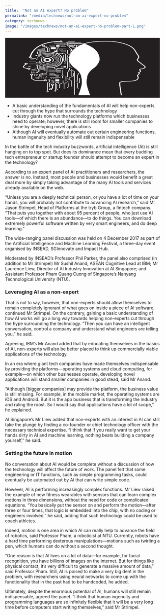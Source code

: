 ```yaml
---
title:  "Not an AI expert? No problem"
permalink: "/media/technews/not-an-ai-expert-no-problem"
category: technews
image: "/images/technews/not-an-ai-expert-no-problem-part-1.png"
---
```


![not an AI expert? no problem](/images/technews/not-an-ai-expert-no-problem-part-1.png)

* A basic understanding of the fundamentals of AI will help non-experts cut through the hype that surrounds the technology
* Industry giants now run the technology platforms which businesses need to operate; however, there is still room for smaller companies to shine by developing novel applications
* Although AI will eventually automate out certain engineering functions, human ingenuity and flexibility will still remain indispensable 

In the battle of the tech industry buzzwords, artificial intelligence (AI) is still hanging on to top spot. But does its dominance mean that every budding tech entrepreneur or startup founder should attempt to become an expert in the technology? 

According to an expert panel of AI practitioners and researchers, the answer is no. Instead, most people and businesses would benefit a great deal more by simply taking advantage of the many AI tools and services already available on the web.

“Unless you are a deeply technical person, or you have a lot of time on your hands, you will probably not contribute to advancing AI research,” said Mr Jason Strimpel, Head of Platforms at the tryb Group, a fintech company. “That puts you together with about 95 percent of people, who just use AI tools—of which there is an abundance—to do things. You can download extremely powerful software written by very smart engineers, and do deep learning.”

The wide-ranging panel discussion was held on 4 December 2017 as part of the Artificial Intelligence and Machine Learning Festival, a three-day event organised by INSEAD, SGInnovate and Impact Hub. 

Moderated by INSEAD’s Professor Phil Parker, the panel also comprised (in addition to Mr Strimpel) Mr Sushil Anand, ASEAN Cognitive Lead at IBM; Mr Laurence Liew, Director of AI Industry Innovation at AI Singapore; and Assistant Professor Pham Quang Cuong of Singapore’s Nanyang Technological University (NTU). 

### **Leveraging AI as a non-expert**
That is not to say, however, that non-experts should allow themselves to remain completely ignorant of what goes on inside a piece of AI software, continued Mr Strimpel. On the contrary, gaining a basic understanding of how AI works will go a long way towards helping non-experts cut through the hype surrounding the technology. “Then you can have an intelligent conversation, control a company and understand what engineers are telling you,” he said. 

Agreeing, IBM’s Mr Anand added that by educating themselves in the basics of AI, non-experts will also be better placed to think up commercially viable applications of the technology. 

In an era where giant tech companies have made themselves indispensable by providing the platforms—operating systems and cloud computing, for example—on which other businesses operate, developing novel applications will stand smaller companies in good stead, said Mr Anand. 

“Although [bigger companies] may provide the platform, the business value is still missing. For example, in the mobile market, the operating systems are iOS and Android. But it is the app business that is transforming the industry and ruling the roost. So I would say that applications have a lot of scope,” he explained. 

AI Singapore’s Mr Liew added that non-experts with an interest in AI can still take the plunge by finding a co-founder or chief technology officer with the necessary technical expertise. “I think that if you really want to get your hands dirty in AI and machine learning, nothing beats building a company yourself,” he said.  

### **Setting the future in motion**
No conversation about AI would be complete without a discussion of how the technology will affect the future of work. The panel felt that some engineering or IT functions, such as simple programming tasks, could eventually be automated out by AI that can write simple code. 

However, AI is performing increasingly complex functions. Mr Liew raised the example of new fitness wearables with sensors that can learn complex motions in three dimensions, without the need for code or complicated equations. “You basically put the sensor on and perform the motion—after three or four times, that logic is embedded into the chip, with no coding or engineers involved,” he said, adding that such technology could be used to coach athletes. 

Indeed, motion is one area in which AI can really help to advance the field of robotics, said Professor Pham, a roboticist at NTU. Currently, robots have a hard time performing dexterous manipulations—motions such as twirling a pen, which humans can do without a second thought. 

“One reason is that AI lives on a lot of data—for example, for facial recognition, you have billions of images on the internet. But for things like physical contact, it’s very difficult to generate a massive amount of data,” said Professor Pham. Still, AI is poised to make a very big dent in the problem, with researchers using neural networks to come up with the functionality that in the past had to be handcoded, he added. 

Ultimately, despite the enormous potential of AI, humans will still remain indispensable, agreed the panel. “I think that human ingenuity and programming languages are so infinitely flexible that it will be a very long time before computers start writing themselves,” said Mr Strimpel.


